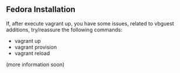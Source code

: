 ## Fedora Installation

If, after execute vagrant up, you have some issues, related to vbguest additions, try/reassure the following commands:

- vagrant up
- vagrant provision
- vagrant reload

(more information soon)
